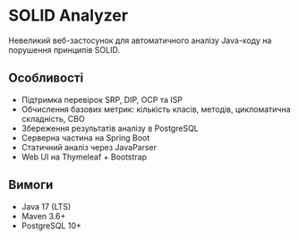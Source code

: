 # SOLID Analyzer

Невеликий веб-застосунок для автоматичного аналізу Java-коду на порушення принципів SOLID.

## Особливості
- Підтримка перевірок SRP, DIP, OCP та ISP  
- Обчислення базових метрик: кількість класів, методів, цикломатична складність, CBO  
- Збереження результатів аналізу в PostgreSQL  
- Серверна частина на Spring Boot  
- Статичний аналіз через JavaParser  
- Web UI на Thymeleaf + Bootstrap  

## Вимоги
- Java 17 (LTS)
- Maven 3.6+
- PostgreSQL 10+
